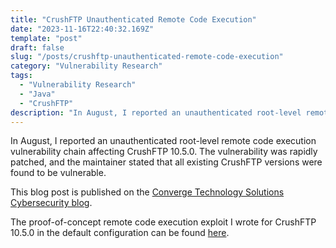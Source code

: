```yaml
---
title: "CrushFTP Unauthenticated Remote Code Execution"
date: "2023-11-16T22:40:32.169Z"
template: "post"
draft: false
slug: "/posts/crushftp-unauthenticated-remote-code-execution"
category: "Vulnerability Research"
tags:
  - "Vulnerability Research"
  - "Java"
  - "CrushFTP"
description: "In August, I reported an unauthenticated root-level remote code execution vulnerability chain affecting CrushFTP 10.5.0. The vulnerability was rapidly patched, and the maintainer stated that all existing CrushFTP versions were found to be vulnerable."
---
```


In August, I reported an unauthenticated root-level remote code execution vulnerability chain affecting CrushFTP 10.5.0. The vulnerability was rapidly patched, and the maintainer stated that all existing CrushFTP versions were found to be vulnerable. 

This blog post is published on the [Converge Technology Solutions Cybersecurity blog](https://convergetp.com/2023/11/16/crushftp-zero-day-cve-2023-43177-discovered/).

The proof-of-concept remote code execution exploit I wrote for CrushFTP 10.5.0 in the default configuration can be found [here](https://github.com/the-emmons/CVE-2023-43177).
